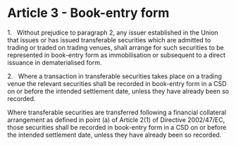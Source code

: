 # Article 3 - Book-entry form


1.   Without prejudice to paragraph 2, any issuer established in the Union that issues or has issued transferable securities which are admitted to trading or traded on trading venues, shall arrange for such securities to be represented in book-entry form as immobilisation or subsequent to a direct issuance in dematerialised form.

2.   Where a transaction in transferable securities takes place on a trading venue the relevant securities shall be recorded in book-entry form in a CSD on or before the intended settlement date, unless they have already been so recorded.

Where transferable securities are transferred following a financial collateral arrangement as defined in point (a) of Article 2(1) of Directive 2002/47/EC, those securities shall be recorded in book-entry form in a CSD on or before the intended settlement date, unless they have already been so recorded.
